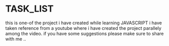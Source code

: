 # TASK_LIST
this is one-of the project i have created while learning JAVASCRIPT i have taken reference from a youtube where i have created the project parallely among the video.
if you have some suggestions please make sure to share with me ..
